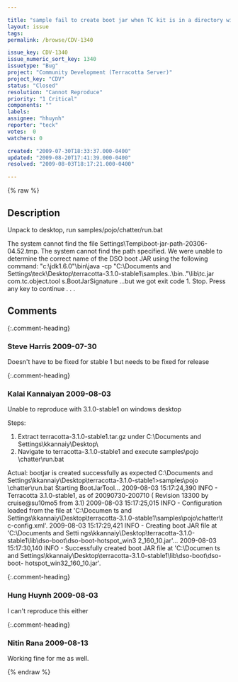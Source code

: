```yaml
---

title: "sample fail to create boot jar when TC kit is in a directory with spaces (3.1.0-stable1)"
layout: issue
tags: 
permalink: /browse/CDV-1340

issue_key: CDV-1340
issue_numeric_sort_key: 1340
issuetype: "Bug"
project: "Community Development (Terracotta Server)"
project_key: "CDV"
status: "Closed"
resolution: "Cannot Reproduce"
priority: "1 Critical"
components: ""
labels: 
assignee: "hhuynh"
reporter: "teck"
votes:  0
watchers: 0

created: "2009-07-30T18:33:37.000-0400"
updated: "2009-08-20T17:41:39.000-0400"
resolved: "2009-08-03T18:17:21.000-0400"

---
```




{% raw %}



## Description

<div markdown="1" class="description">

Unpack to desktop, run samples/pojo/chatter/run.bat


The system cannot find the file Settings\Temp\boot-jar-path-20306-04.52.tmp.
The system cannot find the path specified.
We were unable to determine the correct
name of the DSO boot JAR using the following command:
"c:\jdk1.6.0"\bin\java -cp "C:\Documents and Settings\teck\Desktop\terracotta-3.1.0-stable1\samples\..\bin\.."\lib\tc.jar com.tc.object.tool
s.BootJarSignature
...but we got exit code 1. Stop.
Press any key to continue . . .

</div>

## Comments


{:.comment-heading}
### **Steve Harris** <span class="date">2009-07-30</span>

<div markdown="1" class="comment">

Doesn't have to be fixed for stable 1 but needs to be fixed for release

</div>


{:.comment-heading}
### **Kalai Kannaiyan** <span class="date">2009-08-03</span>

<div markdown="1" class="comment">

Unable to reproduce with 3.1.0-stable1 on windows desktop

Steps:
1. Extract terracotta-3.1.0-stable1.tar.gz under C:\Documents and Settings\kkannaiy\Desktop\
2. Navigate to  terracotta-3.1.0-stable1 and execute samples\pojo
\chatter\run.bat

Actual: bootjar is created successfully as expected
C:\Documents and Settings\kkannaiy\Desktop\terracotta-3.1.0-stable1>samples\pojo
\chatter\run.bat
Starting BootJarTool...
2009-08-03 15:17:24,390 INFO - Terracotta 3.1.0-stable1, as of 20090730-200710 (
Revision 13300 by cruise@su10mo5 from 3.1)
2009-08-03 15:17:25,015 INFO - Configuration loaded from the file at 'C:\Documen
ts and Settings\kkannaiy\Desktop\terracotta-3.1.0-stable1\samples\pojo\chatter\t
c-config.xml'.
2009-08-03 15:17:29,421 INFO - Creating boot JAR file at 'C:\Documents and Setti
ngs\kkannaiy\Desktop\terracotta-3.1.0-stable1\lib\dso-boot\dso-boot-hotspot\_win3
2\_160\_10.jar'...
2009-08-03 15:17:30,140 INFO - Successfully created boot JAR file at 'C:\Documen
ts and Settings\kkannaiy\Desktop\terracotta-3.1.0-stable1\lib\dso-boot\dso-boot-
hotspot\_win32\_160\_10.jar'.

</div>


{:.comment-heading}
### **Hung Huynh** <span class="date">2009-08-03</span>

<div markdown="1" class="comment">

I can't reproduce this either

</div>


{:.comment-heading}
### **Nitin Rana** <span class="date">2009-08-13</span>

<div markdown="1" class="comment">

Working fine for me as well.

</div>



{% endraw %}
